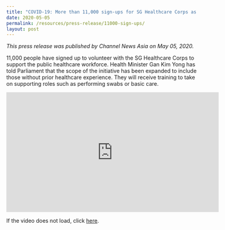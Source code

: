 ```yaml
---
title: "COVID-19: More than 11,000 sign-ups for SG Healthcare Corps as of May 3"
date: 2020-05-05
permalink: /resources/press-release/11000-sign-ups/
layout: post
---
```

*This press release was published by Channel News Asia on May 05, 2020.*

11,000 people have signed up to volunteer with the SG Healthcare Corps to support the public healthcare workforce. Health Minister Gan Kim Yong has told Parliament that the scope of the initiative has been expanded to include those without prior healthcare experience. They will receive training to take on supporting roles such as performing swabs or basic care.

<iframe width="560" height="315" src="https://www.youtube.com/embed/W9copPlOr5A" title="YouTube video player" frameborder="0" allow="accelerometer; autoplay; clipboard-write; encrypted-media; gyroscope; picture-in-picture" allowfullscreen></iframe>

If the video does not load, click [here](https://www.youtube.com/watch?v=W9copPlOr5A).